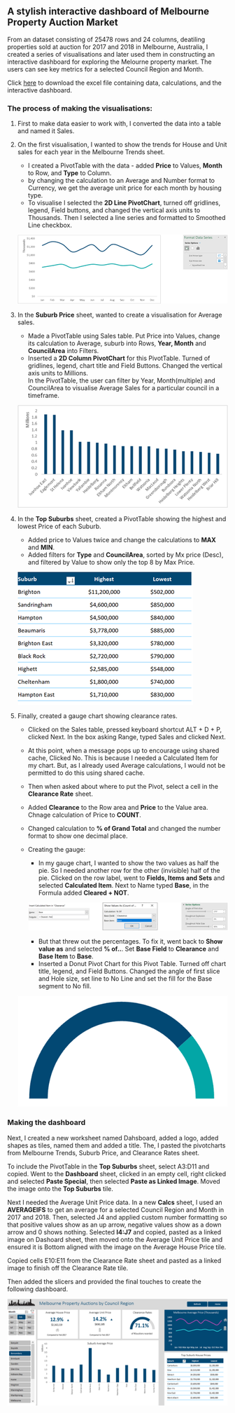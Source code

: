 ## A stylish interactive dashboard of Melbourne Property Auction Market

From an dataset consisting of 25478 rows and 24 columns, deatiling properties sold at auction for 2017 and 2018 in Melbourne, Australia, I created a series of visualisations and later used them in constructing an interactive dashboard for exploring the Melourne property market. The users can see key metrics for a selected Council Region and Month. 

Click [here](https://github.com/tonCodesData/melbourne-property-auction-report-excel/raw/master/melbourne-property-auctions-dashboard.xlsm) to download the excel file containing data, calculations, and the interactive dashboard.

### The process of making the visualisations: 
1. First to make data easier to work with, I converted the data into a table and named it Sales. 
2. On the first visualisation, I wanted to show the trends for House and Unit sales for each year in the Melbourne Trends sheet.  
    * I created a PivotTable with the data - added **Price** to Values, **Month** to Row, and **Type** to Column.  
    * by changing the calculation to an Average and Number format to Currency, we get the average unit price for each month by housing type. 
    * To visualise I selected the **2D Line PivotChart**, turned off gridlines, legend, Field buttons, and changed the vertical axis units to Thousands. Then I selected a line series and formatted to Smoothed Line checkbox. 

    ![trend-and-process](screenshots/trend-and-process.png)

3. In the **Suburb Price** sheet, wanted to create a visualisation for Average sales.
    * Made a PivotTable using Sales table. Put Price into Values, change its calculation to Average, suburb into Rows, **Year, Month** and **CouncilArea** into Filters. 
    * Inserted a **2D Column PivotChart** for this PivotTable. Turned of gridlines, legend, chart title and Field Buttons. Changed the vertical axis units to Millions.  
    In the PivotTable, the user can filter by Year, Month(multiple) and CouncilArea to visualise Average Sales for a particular council in a timeframe.

    ![avg-sales-price-by-suburb](screenshots/avg-sales-price-by-suburb.png)

4. In the **Top Suburbs** sheet, created a PivotTable showing the highest and lowest Price of each Suburb. 
    * Added price to Values twice and change the calculations to **MAX** and **MIN**.
    * Added filters for **Type** and **CouncilArea**, sorted by Mx price (Desc), and filtered by Value to show only the top 8 by Max Price.  

    ![high-low-suburb-price](screenshots/high-low-suburb.png)

5. Finally, created a gauge chart showing clearance rates.  
    * Clicked on the Sales table, pressed keyboard shortcut ALT + D + P, clicked Next. In the box asking Range, typed Sales and clicked Next. 
    * At this point, when a message pops up to encourage using shared cache, Clicked No. This is because I needed a Calculated Item for my chart. But, as I already used Average calculations, I would not be permitted to do this using shared cache. 
    * Then when asked about where to put the Pivot, select a cell in the **Clearance Rate** sheet.  
    * Added **Clearance** to the Row area and **Price** to the Value area. Chnage calculation of Price to **COUNT**. 
    * Changed calculation to **% of Grand Total** and changed the number format to show one decimal place. 
    * Creating the gauge:
        * In my gauge chart, I wanted to show the two values as half the pie. So I needed another row for the other (invisible) half of the pie. Clicked on the row label, went to **Fields, Items and Sets** and selected **Calculated Item**. Next to Name typed **Base**, in the Formula added **Cleared + NOT**. 

        ![gauge-process](screenshots/gauge-process.png)

        * But that threw out the percentages. To fix it, went back to **Show value as** and selected **% of..**. Set **Base Field** to **Clearance** and **Base Item** to **Base**. 
        * Inserted a Donut Pivot Chart for this Pivot Table. Turned off chart title, legend, and Field Buttons. Changed the angle of first slice and Hole size, set line to No Line and set the fill for the Base segment to No fill. 

    ![gauge](screenshots/gauge.png)

### Making the dashboard

Next, I created a new worksheet named Dahsboard, added a logo, added shapes as tiles, named them and added a title. The, I pasted the pivotcharts from Melbourne Trends, Suburb Price, and Clearance Rates sheet. 

To include the PivotTable in the **Top Suburbs** sheet, select A3:D11 and copied. Went to the **Dashboard** sheet, clicked in an empty cell, right clicked and selected **Paste Special**, then selected **Paste as Linked Image**. Moved the image onto the **Top Suburbs** tile.

Next I needed the Average Unit Price data. In a new **Calcs** sheet, I used an **AVERAGEIFS** to get an average for a selected Council Region and Month in 2017 and 2018. Then, selected J4 and applied custom number formatting so that positive values show as an up arrow, negative values show as a down arrow and 0 shows nothing. Selected **I4:J7** and copied, pasted as a linked image on Dashoard sheet, then moved onto the Average Unit Price tile and ensured it is Bottom aligned with the image on the Average House Price tile.

Copied cells E10:E11 from the Clearance Rate sheet and pasted as a linked image to finish off the Clearance Rate tile. 

Then added the slicers and provided the final touches to create the following dashboard. 

![dashboard](screenshots/dashboard.png)




